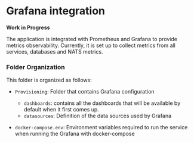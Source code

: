 # Grafana integration

**Work in Progress**

The application is integrated with Prometheus and Grafana to provide metrics observability.
Currently, it is set up to collect metrics from all services, databases and NATS metrics.

### Folder Organization

This folder is organized as follows:

- `Provisioning`: Folder that contains Grafana configuration
  
    - `dashboards`: contains all the dashboards that will be available by default when it first comes up.
    - `datasources`: Definition of the data sources used by Grafana
    
- `docker-compose.env`: Environment variables required to run the service when running the Grafana with docker-compose